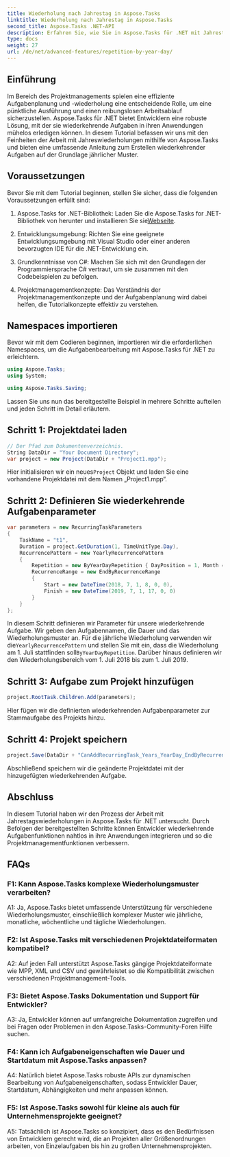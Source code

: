 ```yaml
---
title: Wiederholung nach Jahrestag in Aspose.Tasks
linktitle: Wiederholung nach Jahrestag in Aspose.Tasks
second_title: Aspose.Tasks .NET-API
description: Erfahren Sie, wie Sie in Aspose.Tasks für .NET mit Jahrestagswiederholungen umgehen, um die Verwaltung wiederkehrender Aufgaben effizient zu optimieren.
type: docs
weight: 27
url: /de/net/advanced-features/repetition-by-year-day/
---
```

## Einführung

Im Bereich des Projektmanagements spielen eine effiziente Aufgabenplanung und -wiederholung eine entscheidende Rolle, um eine pünktliche Ausführung und einen reibungslosen Arbeitsablauf sicherzustellen. Aspose.Tasks für .NET bietet Entwicklern eine robuste Lösung, mit der sie wiederkehrende Aufgaben in ihren Anwendungen mühelos erledigen können. In diesem Tutorial befassen wir uns mit den Feinheiten der Arbeit mit Jahreswiederholungen mithilfe von Aspose.Tasks und bieten eine umfassende Anleitung zum Erstellen wiederkehrender Aufgaben auf der Grundlage jährlicher Muster.

## Voraussetzungen

Bevor Sie mit dem Tutorial beginnen, stellen Sie sicher, dass die folgenden Voraussetzungen erfüllt sind:

1.  Aspose.Tasks for .NET-Bibliothek: Laden Sie die Aspose.Tasks for .NET-Bibliothek von herunter und installieren Sie sie[Webseite](https://releases.aspose.com/tasks/net/).
   
2. Entwicklungsumgebung: Richten Sie eine geeignete Entwicklungsumgebung mit Visual Studio oder einer anderen bevorzugten IDE für die .NET-Entwicklung ein.

3. Grundkenntnisse von C#: Machen Sie sich mit den Grundlagen der Programmiersprache C# vertraut, um sie zusammen mit den Codebeispielen zu befolgen.

4. Projektmanagementkonzepte: Das Verständnis der Projektmanagementkonzepte und der Aufgabenplanung wird dabei helfen, die Tutorialkonzepte effektiv zu verstehen.

## Namespaces importieren

Bevor wir mit dem Codieren beginnen, importieren wir die erforderlichen Namespaces, um die Aufgabenbearbeitung mit Aspose.Tasks für .NET zu erleichtern.

```csharp
using Aspose.Tasks;
using System;

using Aspose.Tasks.Saving;

```

Lassen Sie uns nun das bereitgestellte Beispiel in mehrere Schritte aufteilen und jeden Schritt im Detail erläutern.

## Schritt 1: Projektdatei laden

```csharp
// Der Pfad zum Dokumentenverzeichnis.
String DataDir = "Your Document Directory";
var project = new Project(DataDir + "Project1.mpp");
```

 Hier initialisieren wir ein neues`Project` Objekt und laden Sie eine vorhandene Projektdatei mit dem Namen „Project1.mpp“.

## Schritt 2: Definieren Sie wiederkehrende Aufgabenparameter

```csharp
var parameters = new RecurringTaskParameters
{
    TaskName = "t1",
    Duration = project.GetDuration(1, TimeUnitType.Day),
    RecurrencePattern = new YearlyRecurrencePattern
    {
        Repetition = new ByYearDayRepetition { DayPosition = 1, Month = Month.July },
        RecurrenceRange = new EndByRecurrenceRange
        {
            Start = new DateTime(2018, 7, 1, 8, 0, 0),
            Finish = new DateTime(2019, 7, 1, 17, 0, 0)
        }
    }
};
```

 In diesem Schritt definieren wir Parameter für unsere wiederkehrende Aufgabe. Wir geben den Aufgabennamen, die Dauer und das Wiederholungsmuster an. Für die jährliche Wiederholung verwenden wir die`YearlyRecurrencePattern` und stellen Sie mit ein, dass die Wiederholung am 1. Juli stattfinden soll`ByYearDayRepetition`. Darüber hinaus definieren wir den Wiederholungsbereich vom 1. Juli 2018 bis zum 1. Juli 2019.

## Schritt 3: Aufgabe zum Projekt hinzufügen

```csharp
project.RootTask.Children.Add(parameters);
```

Hier fügen wir die definierten wiederkehrenden Aufgabenparameter zur Stammaufgabe des Projekts hinzu.

## Schritt 4: Projekt speichern

```csharp
project.Save(DataDir + "CanAddRecurringTask_Years_YearDay_EndByRecurrenceRange_Test.mpp", SaveFileFormat.Mpp);
```

Abschließend speichern wir die geänderte Projektdatei mit der hinzugefügten wiederkehrenden Aufgabe.

## Abschluss

In diesem Tutorial haben wir den Prozess der Arbeit mit Jahrestagswiederholungen in Aspose.Tasks für .NET untersucht. Durch Befolgen der bereitgestellten Schritte können Entwickler wiederkehrende Aufgabenfunktionen nahtlos in ihre Anwendungen integrieren und so die Projektmanagementfunktionen verbessern.

## FAQs

### F1: Kann Aspose.Tasks komplexe Wiederholungsmuster verarbeiten?

A1: Ja, Aspose.Tasks bietet umfassende Unterstützung für verschiedene Wiederholungsmuster, einschließlich komplexer Muster wie jährliche, monatliche, wöchentliche und tägliche Wiederholungen.

### F2: Ist Aspose.Tasks mit verschiedenen Projektdateiformaten kompatibel?

A2: Auf jeden Fall unterstützt Aspose.Tasks gängige Projektdateiformate wie MPP, XML und CSV und gewährleistet so die Kompatibilität zwischen verschiedenen Projektmanagement-Tools.

### F3: Bietet Aspose.Tasks Dokumentation und Support für Entwickler?

A3: Ja, Entwickler können auf umfangreiche Dokumentation zugreifen und bei Fragen oder Problemen in den Aspose.Tasks-Community-Foren Hilfe suchen.

### F4: Kann ich Aufgabeneigenschaften wie Dauer und Startdatum mit Aspose.Tasks anpassen?

A4: Natürlich bietet Aspose.Tasks robuste APIs zur dynamischen Bearbeitung von Aufgabeneigenschaften, sodass Entwickler Dauer, Startdatum, Abhängigkeiten und mehr anpassen können.

### F5: Ist Aspose.Tasks sowohl für kleine als auch für Unternehmensprojekte geeignet?

A5: Tatsächlich ist Aspose.Tasks so konzipiert, dass es den Bedürfnissen von Entwicklern gerecht wird, die an Projekten aller Größenordnungen arbeiten, von Einzelaufgaben bis hin zu großen Unternehmensprojekten.